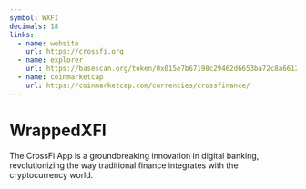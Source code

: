 ```yaml
---
symbol: WXFI
decimals: 18
links:
  - name: website
    url: https://crossfi.org
  - name: explorer
    url: https://basescan.org/token/0x015e7b67198c29462d6653ba72c8a6612dc21014
  - name: coinmarketcap
    url: https://coinmarketcap.com/currencies/crossfinance/
---
```


# WrappedXFI

The CrossFi App is a groundbreaking innovation in digital banking, revolutionizing the way traditional finance integrates with the cryptocurrency world.
